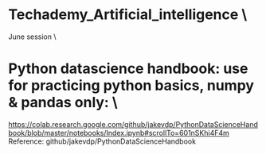 # Techademy_Artificial_intelligence \\
June session \\
# Python datascience handbook: use for practicing python basics, numpy & pandas only: \\
https://colab.research.google.com/github/jakevdp/PythonDataScienceHandbook/blob/master/notebooks/Index.ipynb#scrollTo=601nSKhi4F4m
Reference: github/jakevdp/PythonDataScienceHandbook

